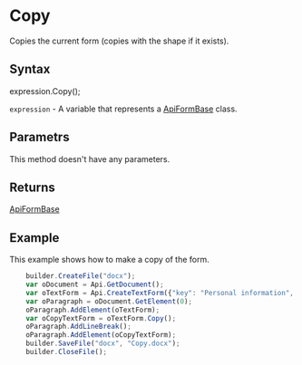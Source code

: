 # Copy

Copies the current form (copies with the shape if it exists).

## Syntax

expression.Copy();

`expression` - A variable that represents a [ApiFormBase](../ApiFormBase.md) class.

## Parametrs

This method doesn't have any parameters.

## Returns

[ApiFormBase](../ApiFormBase.md)

## Example

This example shows how to make a copy of the form.

```javascript
	builder.CreateFile("docx");
	var oDocument = Api.GetDocument();
	var oTextForm = Api.CreateTextForm({"key": "Personal information", "tip": "Enter your first name", "required": true, "placeholder": "First name", "comb": true, "maxCharacters": 10, "cellWidth": 3, "multiLine": false, "autoFit": false});
	var oParagraph = oDocument.GetElement(0);
	oParagraph.AddElement(oTextForm);
	var oCopyTextForm = oTextForm.Copy();
	oParagraph.AddLineBreak();
	oParagraph.AddElement(oCopyTextForm);
	builder.SaveFile("docx", "Copy.docx");
	builder.CloseFile();
```